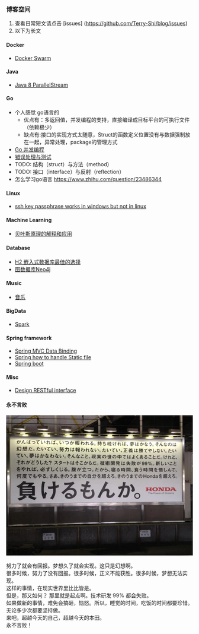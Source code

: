 ### 博客空间  
1. 查看日常短文请点击 [issues] (https://github.com/Terry-Shi/blog/issues)
2. 以下为长文

#### Docker
  - [Docker Swarm](docker/Docker_Swarm.md)

#### Java
  - [Java 8 ParallelStream](java/Java8-ParallelStream.md)

#### Go
  - 个人感觉 go语言的
       - 优点有：多返回值，并发编程的支持，直接编译成目标平台的可执行文件（依赖极少）
       - 缺点有:接口的实现方式太随意，Struct的函数定义位置没有与数据强制放在一起，异常处理，package的管理方式
  - [Go 并发编程](go/go_concurrent_programming.md)
  - [错误处理与测试](go/error_and_exception_handling.md)
  - TODO: 结构（struct）与方法（method）
  - TODO: 接口（interface）与反射（reflection）
  - 怎么学习go语言 https://www.zhihu.com/question/23486344
#### Linux
  - [ssh key passphrase works in windows but not in linux](linux/ssh_key_passphrase.md)
  
#### Machine Learning
  - [贝叶斯原理的解释和应用](machinelearning/NaiveBayesian.md)

#### Database
  - [H2 嵌入式数据库最佳的选择](database/H2.md)
  - [图数据库Neo4j](database/Neo4j.md)

#### Music
  - [音乐](music/Music.md)

#### BigData
  - [Spark](bigdata/Spark.md)

#### Spring framework
  - [Spring MVC Data Binding](spring/Spring-MVC-handle-static-file.md)
  - [Spring how to handle Static file](spring/Spring-MVC-data-binding.md)
  - [Spring boot](spring/Spring-Boot.md)

#### Misc
  - [Design RESTful interface](java/Design-RESTful-interface.md)
  
#### 永不言败
 ![image](https://github.com/Terry-Shi/blog/raw/master/photo/makerumonnka_2.jpg)  
 
努力了就会有回报。梦想久了就会实现。这只是幻想啊。  
很多时候，努力了没有回报。很多时候，正义不能获胜。很多时候，梦想无法实现。  
这样的事情，在现实世界里比比皆是。  
但是，那又如何？ 那里就是起点啊。技术研发 99% 都会失败。  
如果做新的事情，难免会搞砸，恼怒。所以，睡觉的时间，吃饭的时间都要珍惜。无论多少次都要坚持做。  
来吧，超越今天的自己，超越今天的本田。  
永不言败！  



